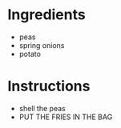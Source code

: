 # Ingredients
- peas
- spring onions
- potato
# Instructions
- shell the peas
- PUT THE FRIES IN THE BAG
